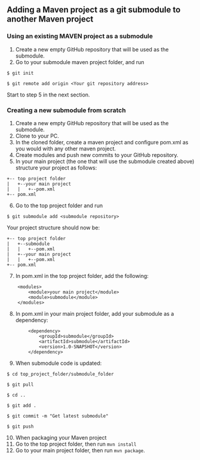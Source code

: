 
## Adding a Maven project as a git submodule to another Maven project

### Using an **existing MAVEN project** as a submodule

1. Create a new empty GitHub repository that will be used as the submodule.
1. Go to your submodule maven project folder, and run
```
$ git init

$ git remote add origin <Your git repository address>
```

Start to step 5 in the next section.

### Creating a new submodule from scratch

1. Create a new empty GitHub repository that will be used as the submodule.
1. Clone to your PC.
1. In the cloned folder, create a maven project and configure pom.xml as you would with any other maven project. 
1. Create modules and push new commits to your GitHub repository.
1. In your main project (the one that will use the submodule created above) structure your project as follows:
```
+-- top project folder
|   +--your main project
|   |   +--pom.xml
+-- pom.xml
```

6. Go to the top project folder and run
```
$ git submodule add <submodule repository>
```

Your project structure should now be:
```
+-- top project folder
|   +--submodule
|   |   +--pom.xml
|   +--your main project
|   |   +--pom.xml
+-- pom.xml
```

7. In pom.xml in the top project folder, add the following:
    
```
    <modules>
        <module>your main project</module>
        <module>submodule</module>
    </modules>
```
8. In pom.xml in your main project folder, add your submodule as a dependency:
```
        <dependency>
            <groupId>submodule</groupId>
            <artifactId>submodule</artifactId>
            <version>1.0-SNAPSHOT</version>
        </dependency>
```
9. When submodule code is updated:
```
$ cd top_project_folder/submodule_folder

$ git pull

$ cd ..

$ git add .

$ git commit -m "Get latest submodule"

$ git push
```
10. When packaging your Maven project
   1. Go to the top project folder, then run `mvn install`
   3. Go to your main project folder, then run `mvn package`.
